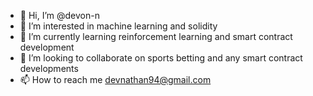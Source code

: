 - 👋 Hi, I’m @devon-n
- 👀 I’m interested in machine learning and solidity
- 🌱 I’m currently learning reinforcement learning and smart contract development
- 💞️ I’m looking to collaborate on sports betting and any smart contract developments
- 📫 How to reach me devnathan94@gmail.com
